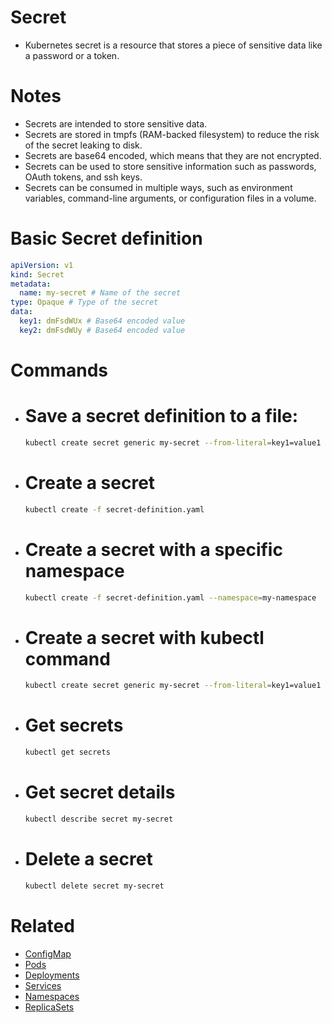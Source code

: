 # Secret

- Kubernetes secret is a resource that stores a piece of sensitive data like a password or a token.

# Notes

- Secrets are intended to store sensitive data.
- Secrets are stored in tmpfs (RAM-backed filesystem) to reduce the risk of the secret leaking to disk.
- Secrets are base64 encoded, which means that they are not encrypted.
- Secrets can be used to store sensitive information such as passwords, OAuth tokens, and ssh keys.
- Secrets can be consumed in multiple ways, such as environment variables, command-line arguments, or configuration files in a volume.

# Basic Secret definition

```yaml
apiVersion: v1
kind: Secret
metadata:
  name: my-secret # Name of the secret
type: Opaque # Type of the secret
data:
  key1: dmFsdWUx # Base64 encoded value
  key2: dmFsdWUy # Base64 encoded value
```

# Commands

- # Save a secret definition to a file:

  ```bash
  kubectl create secret generic my-secret --from-literal=key1=value1 --from-literal=key2=value2 --dry-run=client -o yaml > secret-definition.yaml
  ```

- # Create a secret

  ```bash
  kubectl create -f secret-definition.yaml
  ```

- # Create a secret with a specific namespace

  ```bash
  kubectl create -f secret-definition.yaml --namespace=my-namespace
  ```

- # Create a secret with kubectl command

  ```bash
  kubectl create secret generic my-secret --from-literal=key1=value1 --from-literal=key2=value2
  ```

- # Get secrets

  ```bash
  kubectl get secrets
  ```

- # Get secret details

  ```bash
  kubectl describe secret my-secret
  ```

- # Delete a secret

  ```bash
  kubectl delete secret my-secret
  ```

# Related

- [ConfigMap](/basics-commands/configmap/configmap.md)
- [Pods](/basics-commands/pods/pods.md)
- [Deployments](/basics-commands/deployments/deployments.md)
- [Services](/basics-commands/services/services.md)
- [Namespaces](/basics-commands/namespaces/namespaces.md)
- [ReplicaSets](/basics-commands/replicasets/replicasets.md)
